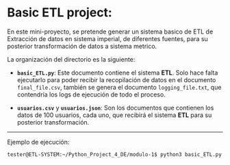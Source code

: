 # Basic ETL project:
En este mini-proyecto, se pretende generar un sistema basico de ETL de Extracción de datos en sistema imperial, de diferentes fuentes, para su posterior transformación de datos a sistema metrico.

La organización del directorio es la siguiente:
    
* **`basic_ETL.py`**: Este documento contiene el sistema **ETL**. Solo hace falta ejecutarlo para poder recibir la recopilación de datos en el documento `final_file.csv`, también se genera el documento `logging_file.txt`, que contendría los logs de ejecución de todo el proceso.

* **`usuarios.csv`** y **`usuarios.json`**: Son los documentos que contienen los datos de 100 usuarios, cada uno, que recibirá el sistema **ETL** para su posterior transformación.
---

Ejemplo de ejecución:
```
tester@ETL-SYSTEM:~/Python_Project_4_DE/modulo-1$ python3 basic_ETL.py
```